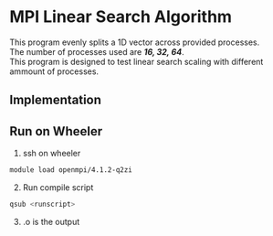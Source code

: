 # MPI Linear Search Algorithm
This program evenly splits a 1D vector across provided processes.  
The number of processes used are ***16, 32, 64***.  
This program is designed to test linear search scaling with different ammount of processes.

## Implementation

## Run on Wheeler
1. ssh on wheeler
```bash
module load openmpi/4.1.2-q2zi
```
2. Run compile script 
```bash 
qsub <runscript>
```
3. .o is the output
